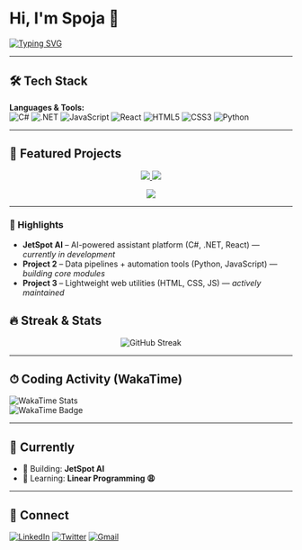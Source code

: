 # Hi, I'm Spoja 👋
[![Typing SVG](https://readme-typing-svg.demolab.com?font=Fira+Code&pause=1000&color=38F7A7&width=435&lines=Computer+Science+Student;Aspiring+Full+Stack+Developer;Open+Source+Contributor;Tech+Enthusiast)](https://git.io/typing-svg)

---

## 🛠 Tech Stack

**Languages & Tools:**  
![C#](https://img.shields.io/badge/C%23-239120?style=flat&logo=c-sharp&logoColor=white)
![.NET](https://img.shields.io/badge/.NET-512BD4?style=flat&logo=dotnet&logoColor=white)
![JavaScript](https://img.shields.io/badge/JavaScript-F7DF1E?style=flat&logo=javascript&logoColor=black)
![React](https://img.shields.io/badge/React-61DAFB?style=flat&logo=react&logoColor=black)
![HTML5](https://img.shields.io/badge/HTML5-E34F26?style=flat&logo=html5&logoColor=white)
![CSS3](https://img.shields.io/badge/CSS3-1572B6?style=flat&logo=css3&logoColor=white)
![Python](https://img.shields.io/badge/Python-3776AB?style=flat&logo=python&logoColor=white)

---

## 🚀 Featured Projects

<p align="center">
  <a href="https://github.com/KholdHart/jetspot-AI">
    <img src="https://github-readme-stats.vercel.app/api/pin/?username=KholdHart&repo=jetspot-AI&theme=radical" />
  </a>
  <a href="https://github.com/spoja-10/CardApprovalML">
    <img src="https://github-readme-stats.vercel.app/api/pin/?username=spoja-10&repo=project2&theme=radical" />
  </a>
</p>

<p align="center">
  <a href="https://github.com/spoja-10/project3">
    <img src="https://github-readme-stats.vercel.app/api/pin/?username=spoja-10&repo=project3&theme=radical" />
  </a>
</p>

---

### 📝 Highlights

- **JetSpot AI** – AI-powered assistant platform (C#, .NET, React) — _currently in development_
- **Project 2** – Data pipelines + automation tools (Python, JavaScript) — _building core modules_
- **Project 3** – Lightweight web utilities (HTML, CSS, JS) — _actively maintained_


## 🔥 Streak & Stats

<p align="center">
  <img src="https://streak-stats.demolab.com/?user=spoja-10&theme=radical" alt="GitHub Streak" />
</p>

---

## ⏱ Coding Activity (WakaTime)

![WakaTime Stats](https://wakatime.com/share/@spoja10/ac7a6dd2-8297-4f15-b6d6-fcd69524527a.png)  
![WakaTime Badge](https://wakatime.com/badge/user/ed7af627-b276-4f23-9f34-51f67396c7b0.svg)

---

## 🎯 Currently

- 🔭 Building: **JetSpot AI**
- 🌱 Learning: **Linear Programming 😩**

---

## 🤝 Connect

[![LinkedIn](https://img.shields.io/badge/LinkedIn-0077B5?style=flat&logo=linkedin&logoColor=white)](https://linkedin.com/in/your-profile)
[![Twitter](https://img.shields.io/badge/Twitter-1DA1F2?style=flat&logo=twitter&logoColor=white)](https://twitter.com/your-handle)
[![Gmail](https://img.shields.io/badge/Email-D14836?style=flat&logo=gmail&logoColor=white)](mailto:your-email@gmail.com)
